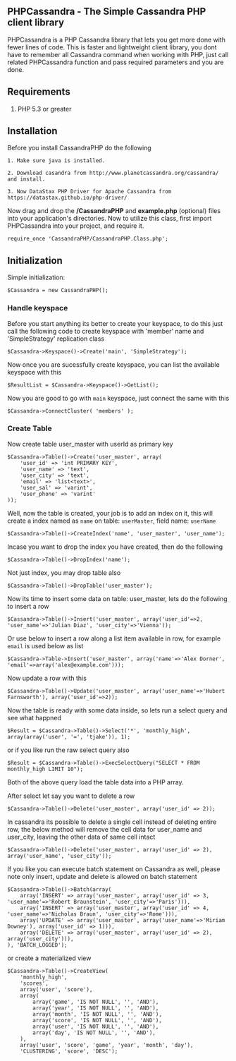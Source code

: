 ## PHPCassandra - The Simple Cassandra PHP client library

PHPCassandra is a PHP Cassandra library that lets you get more done with fewer lines of code. This is faster and lightweight client library, you dont have to remember all Cassandra command when working with PHP, just call related PHPCassandra function and pass required parameters and you are done.

## Requirements

1. PHP 5.3 or greater

## Installation

Before you install CassandraPHP do the following 

    1. Make sure java is installed.

    2. Download casandra from http://www.planetcassandra.org/cassandra/ and install.

    3. Now DataStax PHP Driver for Apache Cassandra from https://datastax.github.io/php-driver/

Now drag and drop the **/CassandraPHP** and **example.php** (optional) files into your application's directories. Now to utilize this class, first import PHPCassandra into your project, and require it.
```
require_once 'CassandraPHP/CassandraPHP.Class.php';
```

## Initialization

Simple initialization:
```
$Cassandra = new CassandraPHP();
```

### Handle keyspace

Before you start anything its better to create your keyspace, to do this just call the following code to create keyspace with 'member' name and 'SimpleStrategy' replication class
```
$Cassandra->Keyspace()->Create('main', 'SimpleStrategy');
```

Now once you are sucessfully create keyspace, you can list the available keyspace with this 
```
$ResultList = $Cassandra->Keyspace()->GetList();
```

Now you are good to go with `main` keyspace, just connect the same with this 
```
$Cassandra->ConnectCluster( 'members' );
```

### Create Table

Now create table user_master with userId as primary key
```
$Cassandra->Table()->Create('user_master', array(
    'user_id' => 'int PRIMARY KEY',
    'user_name' => 'text',
    'user_city' => 'text',
	'email' => 'list<text>',
    'user_sal' => 'varint',
    'user_phone' => 'varint'
));
```

Well, now the table is created, your job is to add an index on it, this will create a index named as `name` on table: `userMaster`, field name: `userName`
```
$Cassandra->Table()->CreateIndex('name', 'user_master', 'user_name');
```

Incase you want to drop the index you have created, then do the following
```
$Cassandra->Table()->DropIndex('name');
```

Not just index, you may drop table also
```
$Cassandra->Table()->DropTable('user_master');
```

Now its time to insert some data on table: user_master, lets do the following to insert a row 
```
$Cassandra->Table()->Insert('user_master', array('user_id'=>2, 'user_name'=>'Julian Diaz', 'user_city'=>'Vienna'));
```

Or use below to insert a row along a list item available in row, for example `email` is used below as list
```
$Cassandra->Table->Insert('user_master', array('name'=>'Alex Dorner', 'email'=>array('alex@example.com')));
```

Now update a row with this
```
$Cassandra->Table()->Update('user_master', array('user_name'=>'Hubert Farnsworth'), array('user_id'=>2));
```

Now the table is ready with some data inside, so lets run a select query and see what happned
```
$Result = $Cassandra->Table()->Select('*', 'monthly_high', array(array('user', '=', 'tjake')), 1);
```

or if you like run the raw select query also
```
$Result = $Cassandra->Table()->ExecSelectQuery("SELECT * FROM monthly_high LIMIT 10");
```

Both of the above query load the table data into a PHP array.

After select let say you want to delete a row
```
$Cassandra->Table()->Delete('user_master', array('user_id' => 2));
```

In cassandra its possible to delete a single cell instead of deleting entire row, the below method will remove the cell data for user_name and user_city, leaving the other data of same cell intact
```
$Cassandra->Table()->Delete('user_master', array('user_id' => 2), array('user_name', 'user_city'));
```

If you like you can execute batch statement on Cassandra as well, please note only insert, update and delete is allowed on batch statement
```
$Cassandra->Table()->Batch(array(
    array('INSERT' => array('user_master', array('user_id' => 3, 'user_name'=>'Robert Braunstein', 'user_city'=>'Paris'))),
    array('INSERT' => array('user_master', array('user_id' => 4, 'user_name'=>'Nicholas Braun', 'user_city'=>'Rome'))),
    array('UPDATE' => array('user_master', array('user_name'=>'Miriam Downey'), array('user_id' => 1))),
    array('DELETE' => array('user_master', array('user_id' => 2), array('user_city'))),
), 'BATCH_LOGGED');
```

or create a materialized view

```
$Cassandra->Table()->CreateView(
    'monthly_high', 
    'scores', 
    array('user', 'score'), 
    array(
        array('game', 'IS NOT NULL', '', 'AND'),
        array('year', 'IS NOT NULL', '', 'AND'),
        array('month', 'IS NOT NULL', '', 'AND'),
        array('score', 'IS NOT NULL', '', 'AND'),
        array('user', 'IS NOT NULL', '', 'AND'),
        array('day', 'IS NOT NULL', '', 'AND'),
    ), 
    array('user', 'score', 'game', 'year', 'month', 'day'), 
    'CLUSTERING', 'score', 'DESC');
```


